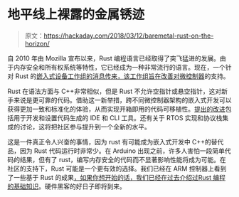 # 地平线上裸露的金属锈迹

> 原文：<https://hackaday.com/2018/03/12/baremetal-rust-on-the-horizon/>

自 2010 年由 Mozilla 宣布以来，Rust 编程语言已经取得了突飞猛进的发展。由于内存安全和所有权系统等特性，它已经成为一种非常流行的语言。现在，一个针对 Rust 的[嵌入式设备工作组的消息传来，该工作组旨在改善对微控制器](https://internals.rust-lang.org/t/announcing-the-embedded-devices-working-group/6839)的支持。

Rust 在语法方面与 C++非常相似，但是 Rust 不允许空指针或悬空指针，这对新手来说是更可靠的代码。借助这一新举措，跨不同微控制器架构的嵌入式开发可以获得更加一致和标准化的体验，从而实现开箱即用的代码可移植性。[提出的改进](https://github.com/rust-lang-nursery/embedded-wg/blob/master/minutes/2018-02-20.md)包括用于开发和设置代码生成的 IDE 和 CLI 工具。还有关于 RTOS 实现和协议栈集成的讨论，这将把社区参与提升到一个全新的水平。

这是一件真正令人兴奋的事情，因为 rust 有可能成为嵌入式开发中 C++的替代品，因为 Rust 代码运行时非常少。在 Arduino 出现之前，许多人害怕一段简单代码的结果，但有了 rust，编写内存安全的代码而不显著影响性能将成为可能。在社区的支持下，Rust 可能是一个更有效的选择。我们已经在 ARM 控制器上看到了一些基于 Rust 的成果[，如果你想开始的话，我们已经在过去介绍过](https://hackaday.com/2017/05/03/rusty-arm/)[Rust 编程的基础知识](https://hackaday.com/2015/12/18/programming-with-rust/)。硬件黑客的好日子即将到来。